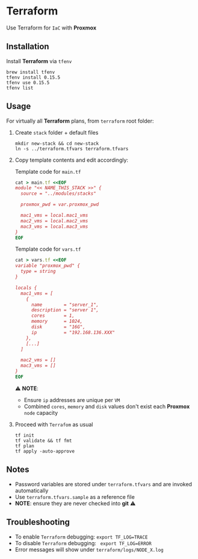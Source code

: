 # Terraform
Use Terraform for `IaC` with **Proxmox**

## Installation
Install **Terraform** via `tfenv`
```shell
brew install tfenv
tfenv install 0.15.5
tfenv use 0.15.5
tfenv list
```

## Usage
For virtually all **Terraform** plans, from `terraform` root folder:

1. Create `stack` folder + default files
   ```shell
   mkdir new-stack && cd new-stack
   ln -s ../terraform.tfvars terraform.tfvars
   ```
2. Copy template contents and edit accordingly:

   Template code for `main.tf`
   ```ruby
   cat > main.tf <<EOF
   module "<< NAME_THIS_STACK >>" {
     source = "../modules/stacks"

     proxmox_pwd = var.proxmox_pwd

     mac1_vms = local.mac1_vms
     mac2_vms = local.mac2_vms
     mac3_vms = local.mac3_vms
   }
   EOF
   ```

   Template code for `vars.tf`
   ```ruby
   cat > vars.tf <<EOF
   variable "proxmox_pwd" {
     type = string
   }

   locals {
     mac1_vms = [
       {
         name        = "server_1",
         description = "server 1",
         cores       = 1,
         memory      = 1024,
         disk        = "16G",
         ip          = "192.168.136.XXX"
       },
       [...]
     ]

     mac2_vms = []
     mac3_vms = []
   }
   EOF
   ```
   :warning: **NOTE**:
   - Ensure `ip` addresses are unique per `VM`
   - Combined `cores`, `memory` and `disk` values don't exist each **Proxmox** `node` capacity

1. Proceed with `Terrafom` as usual
   ```shell
   tf init
   tf validate && tf fmt
   tf plan
   tf apply -auto-approve
   ```

## Notes
- Password variables are stored under `terraform.tfvars` and are invoked automatically
- Use `terraform.tfvars.sample` as a reference file
- **NOTE**: ensure they are never checked into **git** :warning:


## Troubleshooting
- To enable `Terraform` debugging:
  `export TF_LOG=TRACE`
- To disable `Terraform` debugging:
  ` export TF_LOG=ERROR`
- Error messages will show under `terraform/logs/NODE_X.log`
